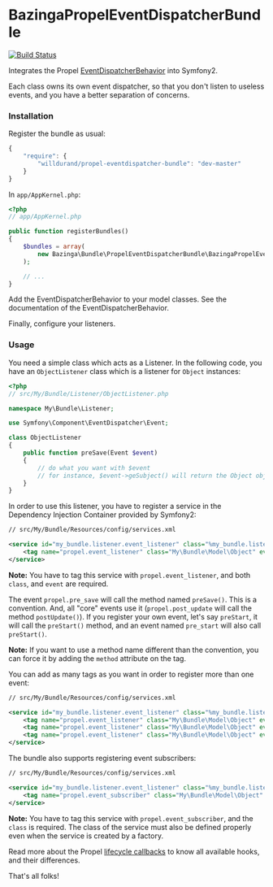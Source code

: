 BazingaPropelEventDispatcherBundle
==================================

[![Build Status](https://secure.travis-ci.org/willdurand/BazingaPropelEventDispatcherBundle.png?branch=master)](http://travis-ci.org/willdurand/BazingaPropelEventDispatcherBundle)

Integrates the Propel
[EventDispatcherBehavior](https://github.com/willdurand/EventDispatcherBehavior)
into Symfony2.

Each class owns its own event dispatcher, so that you don't listen to useless
events, and you have a better separation of concerns.


### Installation

Register the bundle as usual:

```js
{
    "require": {
        "willdurand/propel-eventdispatcher-bundle": "dev-master"
    }
}
```

In `app/AppKernel.php`:

```php
<?php
// app/AppKernel.php

public function registerBundles()
{
    $bundles = array(
        new Bazinga\Bundle\PropelEventDispatcherBundle\BazingaPropelEventDispatcherBundle(),
    );

    // ...
}
```

Add the EventDispatcherBehavior to your model classes. See the documentation of
the EventDispatcherBehavior.

Finally, configure your listeners.


### Usage

You need a simple class which acts as a Listener. In the following code, you
have an `ObjectListener` class which is a listener for `Object` instances:

```php
<?php
// src/My/Bundle/Listener/ObjectListener.php

namespace My\Bundle\Listener;

use Symfony\Component\EventDispatcher\Event;

class ObjectListener
{
    public function preSave(Event $event)
    {
        // do what you want with $event
        // for instance, $event->geSubject() will return the Object object
    }
}
```

In order to use this listener, you have to register a service in the Dependency
Injection Container provided by Symfony2:

```xml
// src/My/Bundle/Resources/config/services.xml

<service id="my_bundle.listener.event_listener" class="%my_bundle.listener.event_listener.class%">
    <tag name="propel.event_listener" class="My\Bundle\Model\Object" event="propel.pre_save" />
</service>
```

**Note:** You have to tag this service with `propel.event_listener`, and both
`class`, and `event` are required.

The event `propel.pre_save` will call the method named `preSave()`. This is a
convention. And, all "core" events use it (`propel.post_update` will call the
method `postUpdate()`).
If you register your own event, let's say `preStart`, it will call the
`preStart()` method, and an event named `pre_start` will also call `preStart()`.

**Note:** If you want to use a method name different than the convention, you
can force it by adding the `method` attribute on the tag.

You can add as many tags as you want in order to register more than one event:

```xml
// src/My/Bundle/Resources/config/services.xml

<service id="my_bundle.listener.event_listener" class="%my_bundle.listener.event_listener.class%">
    <tag name="propel.event_listener" class="My\Bundle\Model\Object" event="propel.pre_save" />
    <tag name="propel.event_listener" class="My\Bundle\Model\Object" event="propel.post_save" />
    <tag name="propel.event_listener" class="My\Bundle\Model\Object" event="propel.post_save" method="latePostSave" priority="-10" />
</service>
```

The bundle also supports registering event subscribers:

```xml
// src/My/Bundle/Resources/config/services.xml

<service id="my_bundle.listener.event_listener" class="%my_bundle.listener.event_listener.class%">
    <tag name="propel.event_subscriber" class="My\Bundle\Model\Object" />
</service>
```

**Note:** You have to tag this service with `propel.event_subscriber`, and the
`class` is required. The class of the service must also be defined properly
even when the service is created by a factory.

Read more about the Propel [lifecycle
callbacks](http://www.propelorm.org/cookbook/symfony2/symfony2-and-propel-in-real-life.html#lifecycle_callbacks)
to know all available hooks, and their differences.

That's all folks!
